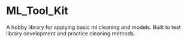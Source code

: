 # ML_Tool_Kit

A hobby library for applying basic ml cleaning and models. Built to test library development and practice cleaning methods. 
